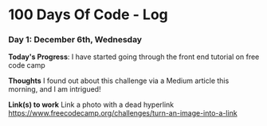 # 100 Days Of Code - Log

### Day 1: December 6th, Wednesday

**Today's Progress**: I have started going through the front end tutorial on free code camp

**Thoughts** I found out about this challenge via a Medium article this morning, and I am intrigued!

**Link(s) to work**
Link a photo with a dead hyperlink https://www.freecodecamp.org/challenges/turn-an-image-into-a-link
